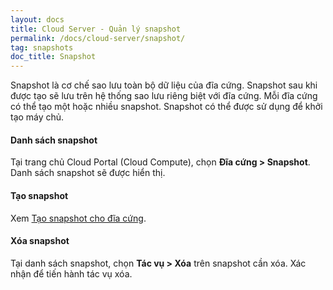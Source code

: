 ```yaml
---
layout: docs
title: Cloud Server - Quản lý snapshot
permalink: /docs/cloud-server/snapshot/
tag: snapshots
doc_title: Snapshot
---
```


Snapshot là cơ chế sao lưu toàn bộ dữ liệu của đĩa cứng. Snapshot sau khi được tạo sẽ lưu trên hệ thống sao lưu riêng biệt với đĩa cứng.
Mỗi đĩa cứng có thể tạo một hoặc nhiều snapshot. Snapshot có thể được sử dụng để khởi tạo máy chủ.

#### Danh sách snapshot
Tại trang chủ Cloud Portal (Cloud Compute), chọn **Đĩa cứng > Snapshot**. Danh sách snapshot sẽ được hiển thị.

#### Tạo snapshot
Xem [Tạo snapshot cho đĩa cứng][1].

#### Xóa snapshot
Tại danh sách snapshot, chọn **Tác vụ > Xóa** trên snapshot cần xóa. Xác nhận để tiến hành tác vụ xóa.


[1]: {{site.url}}/docs/cloud-server/dia-cung#snapshot